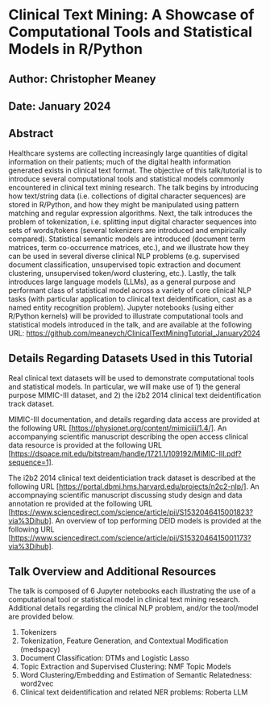 # Clinical Text Mining: A Showcase of Computational Tools and Statistical Models in R/Python

## Author: Christopher Meaney

## Date: January 2024

## Abstract

Healthcare systems are collecting increasingly large quantities of digital information on their patients; much of the digital health information generated exists in clinical text format. The objective of this talk/tutorial is to introduce several computational tools and statistical models commonly encountered in clinical text mining research. The talk begins by introducing how text/string data (i.e. collections of digital character sequences) are stored in R/Python, and how they might be manipulated using pattern matching and regular expression algorithms. Next, the talk introduces the problem of tokenization, i.e. splitting input digital character sequences into sets of words/tokens (several tokenizers are introduced and empirically compared). Statistical semantic models are introduced (document term matrices, term co-occurrence matrices, etc.), and we illustrate how they can be used in several diverse clinical NLP problems (e.g. supervised document classification, unsupervised topic extraction and document clustering, unsupervised token/word clustering, etc.). Lastly, the talk introduces large language models (LLMs), as a general purpose and performant class of statistical model across a variety of core clinical NLP tasks (with particular application to clinical text deidentification, cast as a named entity recognition problem). Jupyter notebooks (using either R/Python kernels) will be provided to illustrate computational tools and statistical models introduced in the talk, and are available at the following URL: https://github.com/meaneych/ClinicalTextMiningTutorial_January2024

## Details Regarding Datasets Used in this Tutorial

Real clinical text datasets will be used to demonstrate computational tools and statistical models. In particular, we will make use of 1) the general purpose MIMIC-III dataset, and 2) the i2b2 2014 clinical text deidentification track dataset.

MIMIC-III documentation, and details regarding data access are provided at the following URL [https://physionet.org/content/mimiciii/1.4/]. An accompanying scientific manuscript describing the open access clinical data resource is provided at the following URL [https://dspace.mit.edu/bitstream/handle/1721.1/109192/MIMIC-III.pdf?sequence=1]. 

The i2b2 2014 clinical text deidenticiation track dataset is described at the following URL [https://portal.dbmi.hms.harvard.edu/projects/n2c2-nlp/]. An accompnaying scientific manuscript discussing study design and data annotation re provided at the following URL [https://www.sciencedirect.com/science/article/pii/S1532046415001823?via%3Dihub]. An overview of top performing DEID models is provided at the following URL [https://www.sciencedirect.com/science/article/pii/S1532046415001173?via%3Dihub].

## Talk Overview and Additional Resources

The talk is composed of 6 Jupyter notebooks each illustrating the use of a computational tool or statistical model in clinical text mining research. Additional details regarding the clinical NLP problem, and/or the tool/model are provided below.

1. Tokenizers
2. Tokenization, Feature Generation, and Contextual Modification (medspacy)
3. Document Classification: DTMs and Logistic Lasso
4. Topic Extraction and Supervised Clustering: NMF Topic Models
5. Word Clustering/Embedding and Estimation of Semantic Relatedness: word2vec
6. Clinical text deidentification and related NER problems: Roberta LLM 


